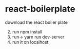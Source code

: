 # react-boilerplate
download the react boiler plate

2. run npm install
3. run->  yarn run dev-server
4. run it on localhost
